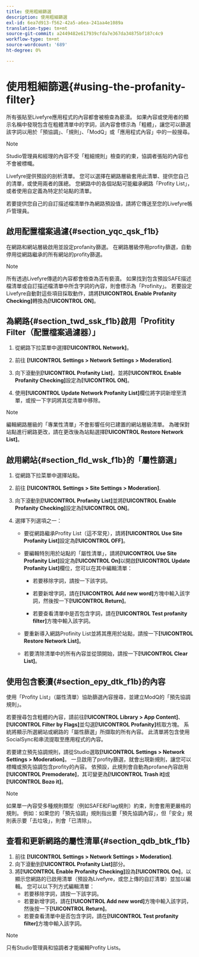 ```yaml
---
title: 使用粗細篩選
description: 使用粗細篩選
exl-id: 6ea7d913-f562-42a5-a6ea-241aa4e1089a
translation-type: tm+mt
source-git-commit: a2449482e617939cfda7e367da34875bf187c4c9
workflow-type: tm+mt
source-wordcount: '689'
ht-degree: 0%

---
```


# 使用粗細篩選{#using-the-profanity-filter}

所有張貼至Livefyre應用程式的內容都會被檢查為褻瀆。 如果內容或使用者的顯示名稱中發現包含在粗體清單中的字詞，該內容會標示為「粗體」，讓您可以篩選該字詞以用於「預協調」、「規則」、「ModQ」或「應用程式內容」中的一般搜尋。

>[!NOTE]
>
>Studio管理員和經理的內容不受「粗細規則」檢查的約束，協調者張貼的內容也不會被標幟。

Livefyre提供預設的剖析清單。 您可以選擇在網路層級套用此清單、提供您自己的清單，或使用兩者的匯總。 您網路中的各個站點可能繼承網路「Profity List」，或者使用自定義為特定於站點的清單。

若要提供您自己的自訂描述檔清單作為網路預設值，請將它傳送至您的Livefyre帳戶管理員。

## 啟用配置檔案過濾{#section_yqc_qsk_f1b}

在網路和網站層級啟用並設定profanity篩選。 在網路層級停用profity篩選，自動停用從網路繼承的所有網站的profity篩選。

>[!NOTE]
>
>所有透過Livefyre傳遞的內容都會檢查為否有褻瀆。 如果找到包含預設SAFE描述檔清單或自訂描述檔清單中所含字詞的內容，則會標示為「Profinity」。 若要設定Livefyre自動對這些項目採取動作，請將&#x200B;**[!UICONTROL Enable Profanity Checking]**&#x200B;轉換為&#x200B;**[!UICONTROL ON]**。

## 為網路{#section_twd_ssk_f1b}啟用「Profitity Filter（配置檔案過濾器）」

1. 從網路下拉菜單中選擇&#x200B;**[!UICONTROL Network]**。
1. 前往 **[!UICONTROL Settings > Network Settings > Moderation]**.
1. 向下滾動到&#x200B;**[!UICONTROL Profanity List]**，並將&#x200B;**[!UICONTROL Enable Profanity Checking]**&#x200B;設定為&#x200B;**[!UICONTROL ON]**。

1. 使用&#x200B;**[!UICONTROL Update Network Profanity List]**&#x200B;欄位將字詞新增至清單，或按一下字詞將其從清單中移除。

>[!NOTE]
>
>編輯網路層級的「專業性清單」不會影響任何已建置的網站層級清單。 為確保對站點進行網路更改，請在更改後為站點選擇&#x200B;**[!UICONTROL Restore Network List]**。

## 啟用網站{#section_fld_wsk_f1b}的「屬性篩選」

1. 從網路下拉菜單中選擇站點。
1. 前往 **[!UICONTROL Settings > Site Settings > Moderation]**.
1. 向下滾動到&#x200B;**[!UICONTROL Profanity List]**&#x200B;並將&#x200B;**[!UICONTROL Enable Profanity Checking]**&#x200B;設定為&#x200B;**[!UICONTROL ON]**。

1. 選擇下列選項之一：

   * 要從網路繼承Profity List（這不常見），請將&#x200B;**[!UICONTROL Use Site Profanity List]**&#x200B;設定為&#x200B;**[!UICONTROL OFF]**。

   * 要編輯特別用於站點的「屬性清單」，請將&#x200B;**[!UICONTROL Use Site Profanity List]**&#x200B;設定為&#x200B;**[!UICONTROL On]**&#x200B;以開啟&#x200B;**[!UICONTROL Update Profanity List]**&#x200B;欄位，您可以在其中編輯清單：

      * 若要移除字詞，請按一下該字詞。
      * 若要新增字詞，請在&#x200B;**[!UICONTROL Add new word]**&#x200B;方塊中輸入該字詞，然後按一下&#x200B;**[!UICONTROL Return]**。

      * 若要查看清單中是否包含字詞，請在&#x200B;**[!UICONTROL Test profanity filter]**&#x200B;方塊中輸入該字詞。
   * 要重新導入網路Profinity List並將其應用於站點，請按一下&#x200B;**[!UICONTROL Restore Network List]**。
   * 若要清除清單中的所有內容並從頭開始，請按一下&#x200B;**[!UICONTROL Clear List]**。


## 使用包含褻瀆{#section_epy_dtk_f1b}的內容

使用「Profity List」（屬性清單）協助篩選內容搜尋，並建立ModQ的「預先協調規則」。

若要搜尋包含粗體的內容，請前往&#x200B;**[!UICONTROL Library > App Content]**、**[!UICONTROL Filter by Flags]**&#x200B;並勾選&#x200B;**[!UICONTROL Profanity]**&#x200B;核取方塊。 系統將顯示所選網站或網路的「屬性篩選」所擷取的所有內容。 此清單將包含使用SocialSync和串流提取至應用程式的內容。

若要建立預先協調規則，請從Studio選取&#x200B;**[!UICONTROL Settings > Network Settings > Moderation]**。 一旦啟用了profity篩選，就會出現新規則，讓您可以標幟或預先協調包含profity的內容。 依預設，此規則會自動為profane內容啟用&#x200B;**[!UICONTROL Premoderate]**，其可變更為&#x200B;**[!UICONTROL Trash it]**&#x200B;或&#x200B;**[!UICONTROL Bozo it]**。

>[!NOTE]
>
>如果單一內容受多種規則類型（例如SAFE和Flag規則）約束，則會套用更嚴格的規則。 例如：如果您的「預先協調」規則指出要「預先協調內容」，但「安全」規則表示要「去垃圾」，則會「已清除」。

## 查看和更新網路的屬性清單{#section_qdb_btk_f1b}

1. 前往 **[!UICONTROL Settings > Network Settings > Moderation]**.
1. 向下滾動到&#x200B;**[!UICONTROL Profanity List]**&#x200B;部分。
1. 將&#x200B;**[!UICONTROL Enable Profanity Checking]**&#x200B;設為&#x200B;**[!UICONTROL On]**，以顯示您網路的已啟用清單（預設為Livefyre，或您上傳的自訂清單）並加以編輯。 您可以以下列方式編輯清單：
   * 若要移除字詞，請按一下該字詞。
   * 若要新增字詞，請在&#x200B;**[!UICONTROL Add new word]**&#x200B;方塊中輸入該字詞，然後按一下&#x200B;**[!UICONTROL Return]**。
   * 若要查看清單中是否包含字詞，請在&#x200B;**[!UICONTROL Test profanity filter]**&#x200B;方塊中輸入該字詞。

>[!NOTE]
>
>只有Studio管理員和協調者才能編輯Profity Lists。
